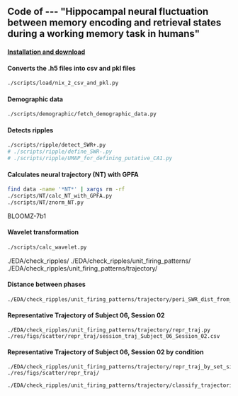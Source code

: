 ## Code of --- "Hippocampal neural fluctuation between memory encoding and retrieval states during a working memory task in humans"

#### [Installation and download](./docs/installation.md)

#### Converts the .h5 files into csv and pkl files
```bash
./scripts/load/nix_2_csv_and_pkl.py
```

#### Demographic data
```bash
./scripts/demographic/fetch_demographic_data.py
```

#### Detects ripples
```bash
./scripts/ripple/detect_SWR+.py
# ./scripts/ripple/define_SWR-.py
# ./scripts/ripple/UMAP_for_defining_putative_CA1.py
```

#### Calculates neural trajectory (NT) with GPFA
```bash
find data -name '*NT*' | xargs rm -rf
./scripts/NT/calc_NT_with_GPFA.py
./scripts/NT/znorm_NT.py
```




BLOOMZ-7b1
















#### Wavelet transformation

``` bash
./scripts/calc_wavelet.py
```









./EDA/check_ripples/
./EDA/check_ripples/unit_firing_patterns/
./EDA/check_ripples/unit_firing_patterns/trajectory/


#### Distance between phases
```
./EDA/check_ripples/unit_firing_patterns/trajectory/peri_SWR_dist_from_P_dev.py
```

#### Representative Trajectory of Subject 06, Session 02
```
./EDA/check_ripples/unit_firing_patterns/trajectory/repr_traj.py
./res/figs/scatter/repr_traj/session_traj_Subject_06_Session_02.csv
```

#### Representative Trajectory of Subject 06, Session 02 by condition
```
./EDA/check_ripples/unit_firing_patterns/trajectory/repr_traj_by_set_size_and_task_type.py 
./res/figs/scatter/repr_traj/

./EDA/check_ripples/unit_firing_patterns/trajectory/classify_trajectories.py 


```


